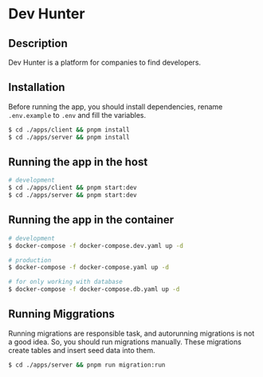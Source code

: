 # Dev Hunter

## Description
Dev Hunter is a platform for companies to find developers.

## Installation

Before running the app, you should install dependencies, rename `.env.example` to `.env` and fill the variables.

```bash
$ cd ./apps/client && pnpm install
$ cd ./apps/server && pnpm install
```

## Running the app in the host

```bash
# development
$ cd ./apps/client && pnpm start:dev
$ cd ./apps/server && pnpm start:dev
```

## Running the app in the container

```bash
# development
$ docker-compose -f docker-compose.dev.yaml up -d

# production
$ docker-compose -f docker-compose.yaml up -d

# for only working with database
$ docker-compose -f docker-compose.db.yaml up -d
```

## Running Miggrations

Running migrations are responsible task, and autorunning migrations is not a good idea. So, you should run migrations manually.
These migrations create tables and insert seed data into them.

```bash
$ cd ./apps/server && pnpm run migration:run
```
